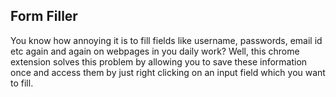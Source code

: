 ## Form Filler

You know how annoying it is to fill fields like username, passwords, email id etc again and again on webpages in you daily work? Well, this chrome extension solves this problem by allowing you to save these information once and access them by just right clicking on an input field which you want to fill.
